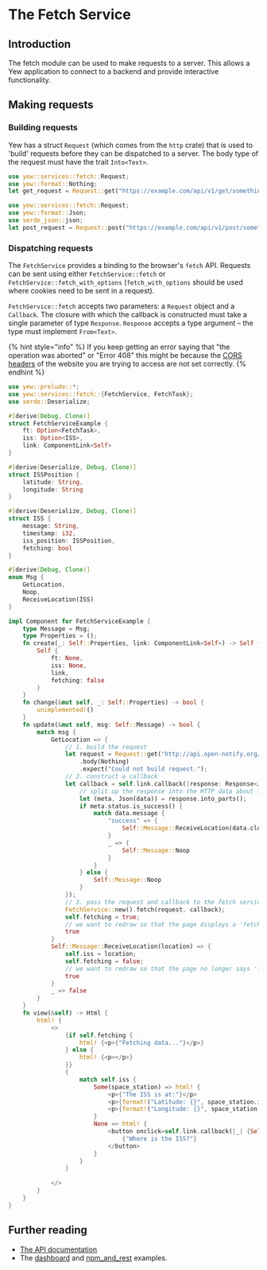 # The Fetch Service
## Introduction
The fetch module can be used to make requests to a server. This allows a Yew application to connect to a backend and provide interactive functionality. 

## Making requests
### Building requests
Yew has a struct `Request` (which comes from the `http` crate) that is used to 'build' requests before they can be dispatched to a server. The body type of the request must have the trait `Into<Text>`.
```rust
use yew::services::fetch::Request;
use yew::format::Nothing;
let get_request = Request::get("https://example.com/api/v1/get/something").body(Nothing).expect("Could not build that request")
```
```rust
use yew::services::fetch::Request;
use yew::format::Json;
use serde_json::json;
let post_request = Request::post("https://example.com/api/v1/post/something").header("Content-Type", "application/json").body(Json(&json!({"key": "value"}))).expect("Could not build that request.")
```
### Dispatching requests
The `FetchService` provides a binding to the browser's `fetch` API. Requests can be sent using either `FetchService::fetch` or `FetchService::fetch_with_options` (`fetch_with_options` should be used where cookies need to be sent in a request).

`FetchService::fetch` accepts two parameters: a `Request` object and a `Callback`. The closure with which the callback is constructed must take a single parameter of type `Response`. `Response` accepts a type argument – the type must implement `From<Text>`.   

{% hint style="info" %}
If you keep getting an error saying that "the operation was aborted" or "Error 408" this might be because the [CORS headers](https://developer.mozilla.org/en-US/docs/Web/HTTP/CORS) of the website you are trying to access are not set correctly.
{% endhint %}

```rust 
use yew::prelude::*;
use yew::services::fetch::{FetchService, FetchTask};
use serde::Deserialize;

#[derive(Debug, Clone)]
struct FetchServiceExample {
    ft: Option<FetchTask>,
    iss: Option<ISS>,
    link: ComponentLink<Self>
}

#[derive(Deserialize, Debug, Clone)]
struct ISSPosition {
    latitude: String,
    longitude: String
}

#[derive(Deserialize, Debug, Clone)]
struct ISS {
    message: String,
    timestamp: i32,
    iss_position: ISSPosition,
    fetching: bool
}

#[derive(Debug, Clone)]
enum Msg {
    GetLocation,
    Noop,
    ReceiveLocation(ISS)
}

impl Component for FetchServiceExample {
    type Message = Msg;
    type Properties = ();
    fn create(_: Self::Properties, link: ComponentLink<Self>) -> Self {
        Self {
            ft: None,
            iss: None,
            link,
            fetching: false
        }
    }
    fn change(&mut self, _: Self::Properties) -> bool {
        unimplemented!()
    }
    fn update(&mut self, msg: Self::Message) -> bool {
        match msg {
            GetLocation => {
                // 1. build the request
                let request = Request::get("http://api.open-notify.org/iss-now.json")
                    .body(Nothing)
                    .expect("Could not build request.");
                // 2. construct a callback
                let callback = self.link.callback(|response: Response<Json<Result<ISS, anyhow::Error>>>| {
                    // split up the response into the HTTP data about the request result and data from the request
                    let (meta, Json(data)) = response.into_parts();
                    if meta.status.is_success() {
                        match data.message {
                            "success" => {
                                Self::Message::ReceiveLocation(data.clone())
                            }
                            _ => {
                                Self::Message::Noop
                            }
                        }
                    } else {
                        Self::Message::Noop
                    }
                });
                // 3. pass the request and callback to the fetch service 
                FetchService::new().fetch(request, callback);
                self.fetching = true;
                // we want to redraw so that the page displays a 'fetching...' message to the user
                true
            }
            Self::Message::ReceiveLocation(location) => {
                self.iss = location;
                self.fetching = false;
                // we want to redraw so that the page no longer says 'fetching...'
                true
            }
            _ => false
        }
    }
    fn view(&self) -> Html {
        html! {
            <>
                {if self.fetching {
                    html! {<p>{"Fetching data..."}</p>}
                } else {
                    html! {<p></p>}
                }}
                {
                    match self.iss {
                        Some(space_station) => html! {
                            <p>{"The ISS is at:"}</p>
                            <p>{format!("Latitude: {}", space_station.iss_location.latitude)}</p>
                            <p>{format!("Longitude: {}", space_station.iss_location.longitude)}</p>
                        }
                        None => html! {
                            <button onclick=self.link.callback(|_| {Self::Message::GetLocation})>
                                {"Where is the ISS?"}
                            </button>
                        }
                    }
                }
                
            </>
        }
    }
}
```

## Further reading
* [The API documentation](https://docs.rs/yew/0.14.3/yew/services/fetch/index.html)
* The [dashboard](https://github.com/yewstack/yew/tree/master/examples/dashboard) and [npm_and_rest](https://github.com/yewstack/yew/tree/master/examples/web_sys/npm_and_rest) examples.
